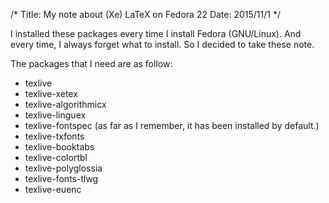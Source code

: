 /*
Title: My note about (Xe) LaTeX on Fedora 22
Date: 2015/11/1
*/

I installed these packages every time I install Fedora (GNU/Linux). And every time, I always forget what to install. So I decided to take these note.

The packages that I need are as follow:

* texlive
* texlive-xetex
* texlive-algorithmicx
* texlive-linguex
* texlive-fontspec (as far as I remember, it has been installed by default.)
* texlive-txfonts
* texlive-booktabs
* texlive-colortbl
* texlive-polyglossia
* texlive-fonts-tlwg
* texlive-euenc
